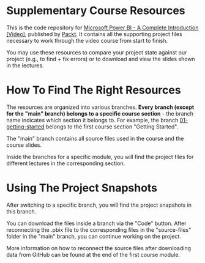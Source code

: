 # Supplementary Course Resources

This is the code repository for [Microsoft Power BI - A Complete Introduction [Video]](https://www.packtpub.com/product/microsoft-power-bi-a-complete-introduction-2022-edition-video/9781789959031), published by [Packt](https://www.packtpub.com/?utm_source=github). It contains all the supporting project files necessary to work through the video course from start to finish.

You may use these resources to compare your project state against our project (e.g., to find + fix errors) or to download and view the slides shown in the lectures.

# How To Find The Right Resources

The resources are organized into various branches. **Every branch (except for the "main" branch) belongs to a specific course section** - the branch name indicates which section it belongs to. For example, the branch [01-getting-started](https://github.com/PacktPublishing/Microsoft-Power-BI---A-Complete-Introduction-2023-EDITION/tree/01-getting-started) belongs to the first course section "Getting Started".

The "main" branch contains all source files used in the course and the course slides.

Inside the branches for a specific module, you will find the project files for different lectures in the corresponding section.

# Using The Project Snapshots

After switching to a specific branch, you will find the project snapshots in this branch.

You can download the files inside a branch via the "Code" button. After reconnecting the .pbix file to the corresponding files in the "source-files" folder in the "main" branch, you can continue working on the project.

More information on how to reconnect the source files after downloading data from GitHub can be found at the end of the first course module.
